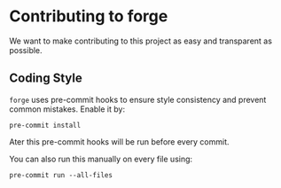 # Contributing to forge
We want to make contributing to this project as easy and transparent as possible.



## Coding Style
`forge` uses pre-commit hooks to ensure style consistency and prevent common mistakes. Enable it by:

```
pre-commit install
```
Ater this pre-commit hooks will be run before every commit.

You can also run this manually on every file using:

```
pre-commit run --all-files
```
